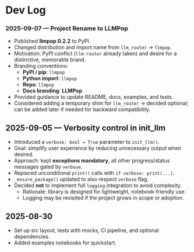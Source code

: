 # Dev Log
### 2025-09-07 — Project Rename to LLMPop
- Published **llmpop 0.2.2** to PyPI.
- Changed distribution and import name from `llm_router` → `llmpop`.
- Motivation: PyPI conflict (`llm-router` already taken) and desire for a distinctive, memorable brand.
- Branding conventions:
  - **PyPI / pip**: `llmpop`
  - **Python import**: `llmpop`
  - **Repo**: `llmpop`
  - **Docs branding**: **LLMPop**
- Provided guidance to update README, docs, examples, and tests.
- Considered adding a temporary shim for `llm_router` → decided optional; can be added later if needed for backward compatibility.

## 2025-09-05 — Verbosity control in init_llm
- Introduced a `verbose: bool = True` parameter to `init_llm()`.
- Goal: simplify user experience by reducing unnecessary output when desired.
- Approach: kept **exceptions mandatory**, all other progress/status messages gated by `verbose`.
- Replaced unconditional `print()` calls with `if verbose: print(...)`.
- `_ensure_package()` updated to also respect `verbose` flag.
- Decided **not** to implement full `logging` integration to avoid complexity.
  - Rationale: library is designed for lightweight, notebook-friendly use.
  - Logging may be revisited if the project grows in scope or adoption.

## 2025-08-30
- Set up src layout, tests with mocks, CI pipeline, and optional dependencies.
- Added examples notebooks for quickstart.